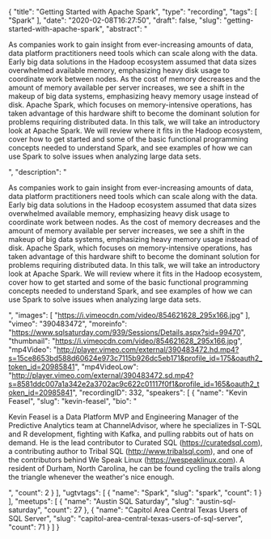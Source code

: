 {
  "title": "Getting Started with Apache Spark",
  "type": "recording",
  "tags": [
    "Spark"
  ],
  "date": "2020-02-08T16:27:50",
  "draft": false,
  "slug": "getting-started-with-apache-spark",
  "abstract": "<p>As companies work to gain insight from ever-increasing amounts of data, data platform practitioners need tools which can scale along with the data. Early big data solutions in the Hadoop ecosystem assumed that data sizes overwhelmed available memory, emphasizing heavy disk usage to coordinate work between nodes. As the cost of memory decreases and the amount of memory available per server increases, we see a shift in the makeup of big data systems, emphasizing heavy memory usage instead of disk. Apache Spark, which focuses on memory-intensive operations, has taken advantage of this hardware shift to become the dominant solution for problems requiring distributed data. In this talk, we will take an introductory look at Apache Spark. We will review where it fits in the Hadoop ecosystem, cover how to get started and some of the basic functional programming concepts needed to understand Spark, and see examples of how we can use Spark to solve issues when analyzing large data sets.</p>",
  "description": "<p>As companies work to gain insight from ever-increasing amounts of data, data platform practitioners need tools which can scale along with the data. Early big data solutions in the Hadoop ecosystem assumed that data sizes overwhelmed available memory, emphasizing heavy disk usage to coordinate work between nodes. As the cost of memory decreases and the amount of memory available per server increases, we see a shift in the makeup of big data systems, emphasizing heavy memory usage instead of disk. Apache Spark, which focuses on memory-intensive operations, has taken advantage of this hardware shift to become the dominant solution for problems requiring distributed data. In this talk, we will take an introductory look at Apache Spark. We will review where it fits in the Hadoop ecosystem, cover how to get started and some of the basic functional programming concepts needed to understand Spark, and see examples of how we can use Spark to solve issues when analyzing large data sets.</p>",
  "images": [
    "https://i.vimeocdn.com/video/854621628_295x166.jpg"
  ],
  "vimeo": "390483472",
  "moreinfo": "https://www.sqlsaturday.com/939/Sessions/Details.aspx?sid=99470",
  "thumbnail": "https://i.vimeocdn.com/video/854621628_295x166.jpg",
  "mp4Video": "http://player.vimeo.com/external/390483472.hd.mp4?s=15ce8653bd588d60624e973c7115b926dc5eb171&profile_id=175&oauth2_token_id=20985841",
  "mp4VideoLow": "http://player.vimeo.com/external/390483472.sd.mp4?s=8581ddc007a1a342e2a3702ac9c622c01117f0f1&profile_id=165&oauth2_token_id=20985841",
  "recordingID": 332,
  "speakers": [
    {
      "name": "Kevin Feasel",
      "slug": "kevin-feasel",
      "bio": "<p>Kevin Feasel is a Data Platform MVP and Engineering Manager of the Predictive Analytics team at ChannelAdvisor, where he specializes in T-SQL and R development, fighting with Kafka, and pulling rabbits out of hats on demand. He is the lead contributor to Curated SQL (https://curatedsql.com), a contributing author to Tribal SQL (http://www.tribalsql.com), and one of the contributors behind We Speak Linux (https://wespeaklinux.com). A resident of Durham, North Carolina, he can be found cycling the trails along the triangle whenever the weather's nice enough.</p>",
      "count": 2
    }
  ],
  "ugtvtags": [
    {
      "name": "Spark",
      "slug": "spark",
      "count": 1
    }
  ],
  "meetups": [
    {
      "name": "Austin SQL Saturday",
      "slug": "austin-sql-saturday",
      "count": 27
    },
    {
      "name": "Capitol Area Central Texas Users of SQL Server",
      "slug": "capitol-area-central-texas-users-of-sql-server",
      "count": 71
    }
  ]
}